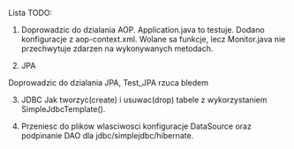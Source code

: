 
Lista TODO:

1. Doprowadzic do dzialania AOP.
Application.java to testuje.
Dodano konfiguracje z aop-context.xml.
Wolane sa funkcje, lecz Monitor.java nie przechwytuje zdarzen na wykonywanych metodach.

2. JPA

Doprowadzic do dzialania JPA, Test_JPA rzuca bledem

3. JDBC
Jak tworzyc(create) i usuwac(drop) tabele z wykorzystaniem SimpleJdbcTemplate(). 

4. Przeniesc do plikow wlasciwosci konfiguracje DataSource oraz podpinanie DAO dla jdbc/simplejdbc/hibernate.


